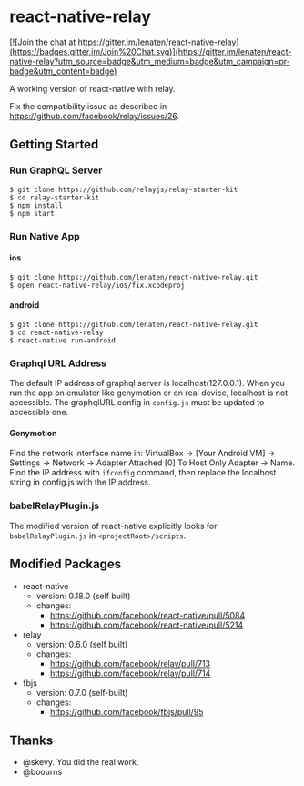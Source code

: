 # react-native-relay

[![Join the chat at https://gitter.im/lenaten/react-native-relay](https://badges.gitter.im/Join%20Chat.svg)](https://gitter.im/lenaten/react-native-relay?utm_source=badge&utm_medium=badge&utm_campaign=pr-badge&utm_content=badge)

A working version of react-native with relay.

Fix the compatibility issue as described in https://github.com/facebook/relay/issues/26.

## Getting Started

### Run GraphQL Server

```
$ git clone https://github.com/relayjs/relay-starter-kit
$ cd relay-starter-kit
$ npm install
$ npm start
```

### Run Native App

#### ios
```
$ git clone https://github.com/lenaten/react-native-relay.git
$ open react-native-relay/ios/fix.xcodeproj
```

#### android
```
$ git clone https://github.com/lenaten/react-native-relay.git
$ cd react-native-relay
$ react-native run-android
```

### Graphql URL Address

The default IP address of graphql server is localhost(127.0.0.1).
When you run the app on emulator like genymotion or on real device, localhost is not accessible. The graphqlURL config in `config.js` must be updated to accessible one.

#### Genymotion

Find the network interface name in:
VirtualBox ->  [Your Android VM] -> Settings -> Network -> Adapter Attached [0] To Host Only Adapter -> Name.
Find the IP address with `ifconfig` command, then replace the localhost string in config.js with the IP address.

### babelRelayPlugin.js
The modified version of react-native explicitly looks for `babelRelayPlugin.js` in `<projectRoot>/scripts`.

## Modified Packages

- react-native
  - version: 0.18.0 (self built)
  - changes:
    - https://github.com/facebook/react-native/pull/5084
    - https://github.com/facebook/react-native/pull/5214
- relay
  - version: 0.6.0 (self built)
  - changes:
    - https://github.com/facebook/relay/pull/713
    - https://github.com/facebook/relay/pull/714
- fbjs
  - version: 0.7.0 (self-built)
  - changes:
    - https://github.com/facebook/fbjs/pull/95

## Thanks
- @skevy. You did the real work.
- @boourns
